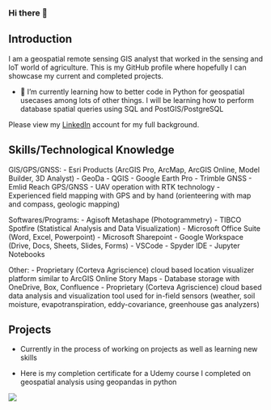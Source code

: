### Hi there 👋

## Introduction 

I am a geospatial remote sensing GIS analyst that worked in the sensing and IoT world of agriculture. This is my GitHub profile where hopefully I can showcase my current and completed projects. 

- 🌱 I’m currently learning how to better code in Python for geospatial usecases among lots of other things. I will be learning how to perform database spatial queries using SQL and PostGIS/PostgreSQL

Please view my [LinkedIn](https://www.linkedin.com/in/colekellow/) account for my full background.

## Skills/Technological Knowledge

GIS/GPS/GNSS: 
    - Esri Products (ArcGIS Pro, ArcMap, ArcGIS Online, Model Builder, 3D Analyst)
    - GeoDa
    - QGIS
    - Google Earth Pro
    - Trimble GNSS
    - Emlid Reach GPS/GNSS
    - UAV operation with RTK technology
    - Experienced field mapping with GPS and by hand (orienteering with map and compass, geologic mapping)

Softwares/Programs: 
    - Agisoft Metashape (Photogrammetry)
    - TIBCO Spotfire (Statistical Analysis and Data Visualization)
    - Microsoft Office Suite (Word, Excel, Powerpoint)
    - Microsoft Sharepoint
    - Google Workspace (Drive, Docs, Sheets, Slides, Forms)
    - VSCode
    - Spyder IDE
    - Jupyter Notebooks

Other: 
    - Proprietary (Corteva Agriscience) cloud based location visualizer platform similar to ArcGIS Online Story Maps
    - Database storage with OneDrive, Box, Confluence
    - Proprietary (Corteva Agriscience) cloud based data analysis and visualization tool used for in-field sensors (weather, soil moisture, evapotranspiration, eddy-covariance, greenhouse gas analyzers)

## Projects
- Currently in the process of working on projects as well as learning new skills

- Here is my completion certificate for a Udemy course I completed on geospatial analysis using geopandas in python

![](https://lh3.googleusercontent.com/drive-viewer/AEYmBYRRlkLOKDNz9DmiJU6m_pMQoSeMYmoGQ-YcpC56KTA4bR3SGNqXwfTMYUQVmsSRaMtzuVUhGdy8eyvM4ATZTZ7k1rubOA=s1600)



